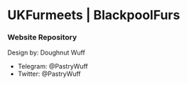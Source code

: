 # UKFurmeets | BlackpoolFurs
### Website Repository

Design by: Doughnut Wuff
- Telegram: @PastryWuff
- Twitter: @PastryWuff
